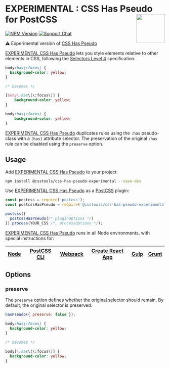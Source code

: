 # EXPERIMENTAL : CSS Has Pseudo for PostCSS [<img src="http://jonathantneal.github.io/postcss-logo.svg" alt="" width="90" height="90" align="right">][EXPERIMENTAL CSS Has Pseudo]

[![NPM Version][npm-img]][npm-url]
[![Support Chat][git-img]][git-url]

⚠️ Experimental version of [CSS Has Pseudo](https://github.com/csstools/postcss-plugins/tree/main/plugins/css-has-pseudo)

[EXPERIMENTAL CSS Has Pseudo] lets you style elements relative to other elements in CSS,
following the [Selectors Level 4] specification.

```css
body:has(:focus) {
  background-color: yellow;
}

/* becomes */

[body\:has\(\:focus\)] {
	background-color: yellow;
}

body:has(:focus) {
	background-color: yellow;
}
```

[EXPERIMENTAL CSS Has Pseudo] duplicates rules using the `:has` pseudo-class with a `[has]`
attribute selector. The preservation of the original `:has` rule can be
disabled using the `preserve` option.

## Usage

Add [EXPERIMENTAL CSS Has Pseudo] to your project:

```bash
npm install @csstools/css-has-pseudo-experimental --save-dev
```

Use [EXPERIMENTAL CSS Has Pseudo] as a [PostCSS] plugin:

```js
const postcss = require('postcss');
const postcssHasPseudo = require('@csstools/css-has-pseudo-experimental');

postcss([
  postcssHasPseudo(/* pluginOptions */)
]).process(YOUR_CSS /*, processOptions */);
```

[EXPERIMENTAL CSS Has Pseudo] runs in all Node environments, with special
instructions for:

| [Node](INSTALL-POSTCSS.md#node) | [PostCSS CLI](INSTALL-POSTCSS.md#postcss-cli) | [Webpack](INSTALL-POSTCSS.md#webpack) | [Create React App](INSTALL-POSTCSS.md#create-react-app) | [Gulp](INSTALL-POSTCSS.md#gulp) | [Grunt](INSTALL-POSTCSS.md#grunt) |
| --- | --- | --- | --- | --- | --- |

## Options

### preserve

The `preserve` option defines whether the original selector should remain. By
default, the original selector is preserved.

```js
hasPseudo({ preserve: false });
```

```css
body:has(:focus) {
  background-color: yellow;
}

/* becomes */

body[\:has\(\:focus\)] {
  background-color: yellow;
}
```

[git-img]: https://img.shields.io/badge/support-chat-blue.svg
[git-url]: https://gitter.im/postcss/postcss
[npm-img]: https://img.shields.io/npm/v/css-has-pseudo.svg
[npm-url]: https://www.npmjs.com/package/css-has-pseudo

[PostCSS]: https://github.com/postcss/postcss
[EXPERIMENTAL CSS Has Pseudo]: https://github.com/csstools/postcss-plugins/tree/main/experimental/css-has-pseudo
[Selectors Level 4]: https://drafts.csswg.org/selectors-4/#has-pseudo
